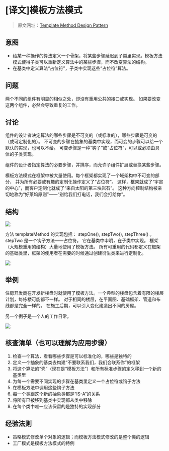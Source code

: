 # [译文]模板方法模式

> 原文网址：[Template Method Design Pattern](https://sourcemaking.com/design_patterns/template_method)

## 意图
- 给某一种操作的算法定义一个骨架，将某些步骤延迟到子类里实现。模板方法模式使得子类可以重新定义算法中的某些步骤，而不改变算法的结构。
- 在基类中定义算法“占位符”，子类中实现这些“占位符”算法。

## 问题
两个不同的组件有明显的相似之处，却没有重用公共的接口或实现。
如果要改变这两个组件，必然会导致重复的工作。

## 讨论
组件的设计者决定算法的哪些步骤是不可变的（或标准的），哪些步骤是可变的（或可定制化的）。
不可变的步骤在抽象的基类中实现，而可变的步骤可以给一个默认的实现，也可以不给。
可变步骤是一种“钩子”或“占位符”，可以或必须由具体的子类实现。

组件的设计者指定算法的必要步骤，并排序，而允许子组件扩展或替换某些步骤。

模板方法模式在框架中被大量使用。每个框架都实现了一个域架构中不可变的部分，
并为所有必要或有趣的定制化操作定义了“占位符”。
这样，框架就成了“宇宙的中心”，而客户定制化就成了“来自太阳的第三块岩石”。
这种方向控制结构被亲切地称为“好莱坞原则”——“别给我们打电话，我们会打给你”。

## 结构

![](https://sourcemaking.com/files/v2/content/patterns/Template_Method.png)

方法 templateMethod 的实现包括： stepOne(), stepTwo(), stepThree() 。 stepTwo 是一个钩子方法——占位符。
它在基类中申明，在子类中实现。
框架（大规模重用的结构）大量地使用了模板方法。
所有可重用的代码都定义在框架的基础类里，框架的使用者在需要的时候通过创建衍生类来进行定制化。

![](https://sourcemaking.com/files/v2/content/patterns/Template_Method_.png)

## 举例
住房开发商在开发新楼盘时就使用了模板方法。一个典型的楼盘包含着有限的楼层计划，每栋楼可能都不一样。
对于相同的楼层，在平面图、基础框架、管道和布线都是完全一样的。
在施工后期，可以引入变化建造出不同的房屋。

另一个例子是一个人的工作日常。

![](https://sourcemaking.com/files/v2/content/patterns/Template_method_example.png)

## 核查清单（也可以理解为应用步骤）
1. 检查一个算法，看看哪些步骤是可以标准化的，哪些是独特的
2. 定义一个抽象的基类去构建“不要联系我们，我们会联系你”的框架
3. 将这个算法的“壳”（现在是“模板方法”）和所有标准步骤的定义移到一个新的基类里
4. 为每一个需要不同实现的步骤在基类里定义一个占位符或钩子方法
5. 在模板方法中调用这些钩子方法
6. 每一个类跟这个新的抽象类都是“IS-A”的关系
7. 将所有已被移到基类中实现都从类中移除
8. 在每个类中唯一应该保留的是独特的实现部分

## 经验法则
- 策略模式修改单个对象的逻辑；而模板方法模式修改的是整个类的逻辑
- 工厂模式是模板方法模式的特例